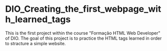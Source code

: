 # DIO_Creating_the_first_webpage_with_learned_tags
 This is the first project within the course "Formação HTML Web Developer" of DIO. The goal of this project is to practice the HTML tags learned in order to stracture a simple website.
